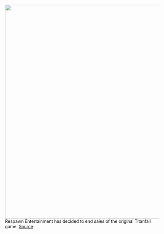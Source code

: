 <img src='https://cdn.vox-cdn.com/thumbor/vZJBc0XsxFvYFImyzYHJ0D7E5qs=/0x0:560x393/1200x800/filters:focal(236x153:324x241)/cdn.vox-cdn.com/uploads/chorus_image/image/70215881/titanfall-560.0.jpg' width='700px' /><br/>
Respawn Entertainment has decided to end sales of the original Titanfall game.
<a href='https://www.theverge.com/2021/12/1/22812187/respawn-titanfall-delisted-apex-legends'> Source <a/>